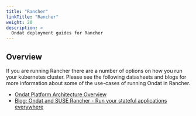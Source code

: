 ```yaml
---
title: "Rancher"
linkTitle: "Rancher"
weight: 20
description: >
  Ondat deployment guides for Rancher
---
```


## Overview

If you are running Rancher there are a number of options on how you run your kubernetes cluster.  Please see the following datasheets and blogs for more information about some of the use-cases of running Ondat in Rancher.

* [Ondat Platform Architecture Overview](https://3402546.fs1.hubspotusercontent-na1.net/hubfs/3402546/Ondat%20-%20Platform%20Architecture.pdf)
* [Blog: Ondat and SUSE Rancher - Run your stateful applications everywhere](https://www.ondat.io/blog/ondat-and-suse-rancher-run-your-stateful-applications-everywhere)
